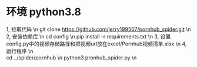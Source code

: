 # 环境 python3.8
1, 拉取代码 \n 
git clone https://github.com/jerry199507/pornhub_spider.git   \n 
2, 安装依赖库   \n 
cd config     \n 
pip install -r requirements.txt   \n 
3, 设置config.py中的视频存储路径和把视频url放在excel/Pornhub视频清单.xlsx   \n 
4, 运行程序   \n  
cd ../spider/pornhub   \n 
python3 pronhub_spider.py   \n 
